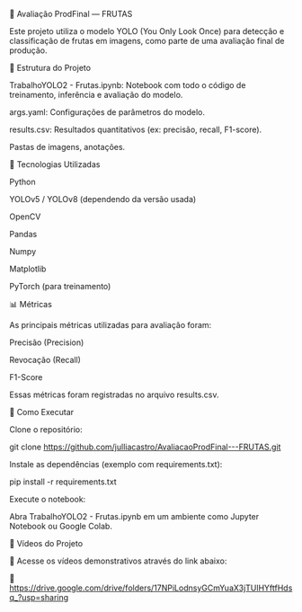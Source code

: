 🥭 Avaliação ProdFinal — FRUTAS

Este projeto utiliza o modelo YOLO (You Only Look Once) para detecção e classificação de frutas em imagens, como parte de uma avaliação final de produção.

📂 Estrutura do Projeto

TrabalhoYOLO2 - Frutas.ipynb: Notebook com todo o código de treinamento, inferência e avaliação do modelo.

args.yaml: Configurações de parâmetros do modelo.

results.csv: Resultados quantitativos (ex: precisão, recall, F1-score).

Pastas de imagens, anotações.

🚀 Tecnologias Utilizadas

Python

YOLOv5 / YOLOv8 (dependendo da versão usada)

OpenCV

Pandas

Numpy

Matplotlib

PyTorch (para treinamento)

📊 Métricas

As principais métricas utilizadas para avaliação foram:

Precisão (Precision)

Revocação (Recall)

F1-Score

Essas métricas foram registradas no arquivo results.csv.

🔧 Como Executar

Clone o repositório:

git clone https://github.com/julliacastro/AvaliacaoProdFinal---FRUTAS.git

Instale as dependências (exemplo com requirements.txt):

pip install -r requirements.txt

Execute o notebook:

Abra TrabalhoYOLO2 - Frutas.ipynb em um ambiente como Jupyter Notebook ou Google Colab.

📁 Vídeos do Projeto

🎥 Acesse os vídeos demonstrativos através do link abaixo:

🔗 https://drive.google.com/drive/folders/17NPiLodnsyGCmYuaX3jTUlHYftfHdsq_?usp=sharing
